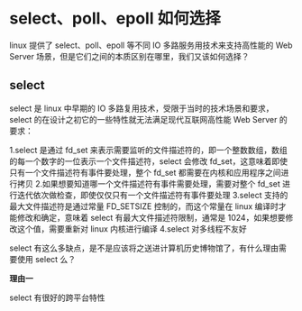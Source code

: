 # select、poll、epoll 如何选择

linux 提供了 select、poll、epoll 等不同 IO 多路服务用技术来支持高性能的 Web Server 场景，但是它们之间的本质区别在哪里，我们又该如何选择？

## select

select 是 linux 中早期的 IO 多路复用技术，受限于当时的技术场景和要求，select 的在设计之初它的一些特性就无法满足现代互联网高性能 Web Server 的要求：

1.select 是通过 fd_set 来表示需要监听的文件描述符的，即一个整数数组，数组的每一个数字的一位表示一个文件描述符，select 会修改 fd_set，这意味着即使只有一个文件描述符有事件要处理，整个 fd_set 都需要在内核和应用程序之间进行拷贝
2.如果想要知道哪一个文件描述符有事件需要处理，需要对整个 fd_set 进行迭代依次做检查，即使仅仅只有一个文件描述符有事件要处理
3.select 支持的最大文件描述符是通过常量 FD_SETSIZE 控制的，而这个常量在 linux 编译时才能修改和确定，意味着 select 有最大文件描述符限制，通常是 1024，如果想要修改这个值，需要重新对 linux 内核进行编译
4.select 对多线程不友好

select 有这么多缺点，是不是应该将之送进计算机历史博物馆了，有什么理由需要使用 select 么？

**理由一**

select 有很好的跨平台特性


